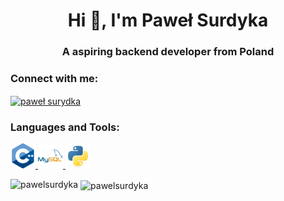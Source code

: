 <h1 align="center">Hi 👋, I'm Paweł Surdyka</h1>
<h3 align="center">A aspiring backend developer from Poland</h3>

<h3 align="left">Connect with me:</h3>
<p align="left">
<a href="https://linkedin.com/in/paweł-surdyka-25b758270" target="blank"><img align="center" src="https://raw.githubusercontent.com/rahuldkjain/github-profile-readme-generator/master/src/images/icons/Social/linked-in-alt.svg" alt="paweł surydka" height="30" width="40" /></a>
</p>

<h3 align="left">Languages and Tools:</h3>
<p align="left"> <a href="https://www.w3schools.com/cpp/" target="_blank" rel="noreferrer"> <img src="https://raw.githubusercontent.com/devicons/devicon/master/icons/cplusplus/cplusplus-original.svg" alt="cplusplus" width="40" height="40"/> </a> <a href="https://www.mysql.com/" target="_blank" rel="noreferrer"> <img src="https://raw.githubusercontent.com/devicons/devicon/master/icons/mysql/mysql-original-wordmark.svg" alt="mysql" width="40" height="40"/> </a> <a href="https://www.python.org" target="_blank" rel="noreferrer"> <img src="https://raw.githubusercontent.com/devicons/devicon/master/icons/python/python-original.svg" alt="python" width="40" height="40"/> </a> </p>

<p><img align="left" src="https://github-readme-stats.vercel.app/api/top-langs?username=pawelsurdyka&show_icons=true&locale=en&layout=compact&langs_count=6&size_weight=0.5&count_weight=0.5&hide=VHDL,Tcl,JavaScript,Verilog" alt="pawelsurdyka" /></p>

<p>&nbsp;<img align="center" src="https://github-readme-stats.vercel.app/api?username=pawelsurdyka&show_icons=true&locale=en" alt="pawelsurdyka" /></p>
